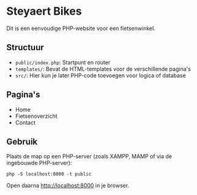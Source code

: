 # Steyaert Bikes

Dit is een eenvoudige PHP-website voor een fietsenwinkel.

## Structuur
- `public/index.php`: Startpunt en router
- `templates/`: Bevat de HTML-templates voor de verschillende pagina's
- `src/`: Hier kun je later PHP-code toevoegen voor logica of database

## Pagina's
- Home
- Fietsenoverzicht
- Contact

## Gebruik
Plaats de map op een PHP-server (zoals XAMPP, MAMP of via de ingebouwde PHP-server):

```
php -S localhost:8000 -t public
```

Open daarna [http://localhost:8000](http://localhost:8000) in je browser.
